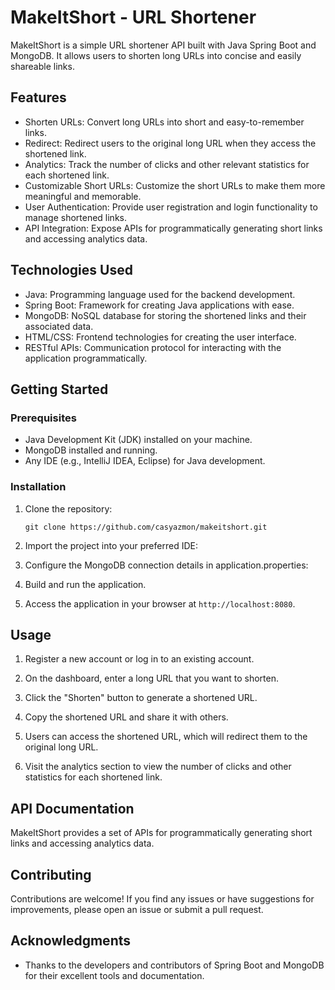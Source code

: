 # MakeItShort - URL Shortener

MakeItShort is a simple URL shortener API built with Java Spring Boot and MongoDB. It allows users to shorten long URLs into concise and easily shareable links.

## Features

- Shorten URLs: Convert long URLs into short and easy-to-remember links.
- Redirect: Redirect users to the original long URL when they access the shortened link.
- Analytics: Track the number of clicks and other relevant statistics for each shortened link.
- Customizable Short URLs: Customize the short URLs to make them more meaningful and memorable.
- User Authentication: Provide user registration and login functionality to manage shortened links.
- API Integration: Expose APIs for programmatically generating short links and accessing analytics data.

## Technologies Used

- Java: Programming language used for the backend development.
- Spring Boot: Framework for creating Java applications with ease.
- MongoDB: NoSQL database for storing the shortened links and their associated data.
- HTML/CSS: Frontend technologies for creating the user interface.
- RESTful APIs: Communication protocol for interacting with the application programmatically.

## Getting Started

### Prerequisites

- Java Development Kit (JDK) installed on your machine.
- MongoDB installed and running.
- Any IDE (e.g., IntelliJ IDEA, Eclipse) for Java development.

### Installation

1. Clone the repository:

   ```shell
   git clone https://github.com/casyazmon/makeitshort.git
2. Import the project into your preferred IDE:
3. Configure the MongoDB connection details in application.properties:
4. Build and run the application.

5. Access the application in your browser at `http://localhost:8080`.

## Usage

1. Register a new account or log in to an existing account.

2. On the dashboard, enter a long URL that you want to shorten.

3. Click the "Shorten" button to generate a shortened URL.

4. Copy the shortened URL and share it with others.

5. Users can access the shortened URL, which will redirect them to the original long URL.

6. Visit the analytics section to view the number of clicks and other statistics for each shortened link.

## API Documentation

MakeItShort provides a set of APIs for programmatically generating short links and accessing analytics data.

## Contributing

Contributions are welcome! If you find any issues or have suggestions for improvements, please open an issue or submit a pull request.


## Acknowledgments

- Thanks to the developers and contributors of Spring Boot and MongoDB for their excellent tools and documentation.

